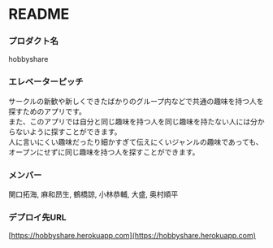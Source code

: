 # README
### プロダクト名
hobbyshare

### エレベーターピッチ
サークルの新歓や新しくできたばかりのグループ内などで共通の趣味を持つ人を探すためのアプリです。  
また、このアプリでは自分と同じ趣味を持つ人を同じ趣味を持たない人には分からないように探すことができます。  
人に言いにくい趣味だったり細かすぎて伝えにくいジャンルの趣味であっても、オープンにせずに同じ趣味を持つ人を探すことができます。

### メンバー
関口拓海, 麻和昂生, 鶴橋諒, 小林恭輔, 大盛, 奥村順平

### デプロイ先URL
[https://hobbyshare.herokuapp.com](https://hobbyshare.herokuapp.com)
